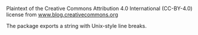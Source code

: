 Plaintext of the Creative Commons Attribution 4.0 International
(CC-BY-4.0) license from www.blog.creativecommons.org

The package exports a string with Unix-style line breaks.
